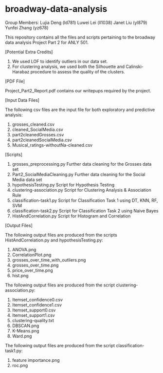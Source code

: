 # broadway-data-analysis

Group Members: 
	Lujia Deng (ld781)
	Luwei Lei (ll1038) 
	Janet Liu (yl879) 
	Yunfei Zhang (yz678)


This repository contains all the files and scripts pertaining to the broadway data analysis Project Part 2 for ANLY 501.

[Potential Extra Credits]
1. We used LOF to identify outliers in our data set. 
2. For clustering analysis, we used both the Silhouette and Calinski-Harabaz procedure to assess the quality of the clusters. 


[PDF File]

Project_Part2_Report.pdf contains our writepups required by the project.


[Input Data Files]

The following csv files are the input file for both exploratory and predictive analysis:

1. grosses_cleaned.csv
2. cleaned_SocialMedia.csv 				
3. part2cleanedGrosses.csv 			
4. part2cleanedSocialMedia.csv
5. Musical_ratings-withoutNa-cleaned.csv



[Scripts]

1. grosses_preprocessing.py 		Further data cleaning for the Grosses data set
2. Part2_SocialMediaCleaning.py 	Further data cleaning for the Social Media data set
3. hypothesisTesting.py 			Script for Hypothesis Testing 
4. clustering-association.py 		Script for Clustering Analysis & Association Rule
5. classification-task1.py 			Script for Classification Task 1 using DT, KNN, RF, SVM
6. classification-task2.py 			Script for Classification Task 2 using Naive Bayes
7. HistAndCorrelation.py 			Script for Histogram and Correlation


[Output Files]

The following output files are produced from the scripts HistAndCorrelation.py and hypothesisTesting.py:
1. ANOVA.png
2. CorrelationPlot.png
3. grosses_over_time_with_outliers.png
4. grosses_over_time.png
5. price_over_time.png
6. hist.png

The following output files are produced from the script clustering-association.py:
1. Itemset_confidence0.csv
2. Itemset_confidence1.csv
3. Itemset_support0.csv
4. Itemset_support1.csv
5. clustering-quality.txt
6. DBSCAN.png
7. K-Means.png
8. Ward.png

The following output files are produced from the script classification-task1.py:
1. feature importance.png
2. roc.png
